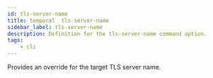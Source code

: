 ```yaml
---
id: tls-server-name
title: temporal  tls-server-name
sidebar_label: tls-server-name
description: Definition for the tls-server-name command option.
tags:
	- cli
---
```

Provides an override for the target TLS server name.
